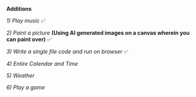 **Additions**

*1) Play music*  ✅

*2) Paint a picture* **(Using AI generated images on a canvas wherein you can paint over)**  ✅

*3) Write a single file code and run on browser* ✅

*4) Entire Calendar and Time*

*5) Weather*

*6) Play a game*
